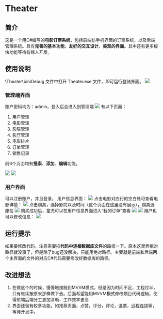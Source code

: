 # Theater

## 简介
这是一个用C#编写的**电影订票系统**，包括前端仿手机界面的订票系统，以及后端管理系统。具有**完善的基本功能**，**友好的交互设计**，**美观的界面**。其中还有更多板块功能等待有缘人开发。

## 使用说明
\Theater\bin\Debug 文件中打开 Theater.exe 文件，即可运行登陆界面。
![](\images/登陆界面.png)


### 管理端界面
账户密码均为：admin，登入后会进入到管理端
![](images/管理端1.png)
有以下页面：
1. 用户管理
2. 电影管理
3. 影院管理
4. 影厅管理
5. 电影排片
6. 订单管理
7. 销售记录

前6个页面均有**搜索**、**添加**、**编辑**功能。

![](images/电影排片.png)
![](images/编辑电影信息.png)


### 用户界面
可以注册账户，并且登录。
用户信息界面：
![](images/电影放映列表.png)
点击电影对应行的空白处可查看电影详情：
![](images/电影详情.png)
点击购票，选择影院以及时间（这个页面在这里没有展示），购票选座位
![](images/购票选座.png)
购买成功后，童虎可以在用户信息界面进入“我的订单”查看
![](images/用户信息.png)
![](images/用户查看订单.png)
用户也可以修改信息：
![](images/用户信息修改.png)

## 运行提示
如果要修改代码，注意需要把**代码中连接数据库文件**的路径一下。原本这里弄相对路径就没事了，但是除了bug还没解决，只能用绝对路径。主要就是前端和后端两个主界面的文件的对应C#代码需要修改好数据库的路径。

## 改进想法
1. 在做这个的时候，慢慢地接触到MVVM模式。但是因为时间不足，工程过半，只有继续按原来那样做下去。后面希望能用MVVM模式修改项目代码逻辑，使得前端后端分工更加清晰，工作效率更高
2. 界面还留有较多功能，如推荐页面，点赞，评分，评论，退票，远程连接等，等待开发中。